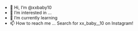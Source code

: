 - 👋 Hi, I’m @xxbaby10
- 👀 I’m interested in ...
- 🌱 I’m currently learning 
- 📫 How to reach me ... Search for xx_baby__10 on Instagram!

<!---
xxbaby10/xxbaby10 is a ✨ special ✨ repository because its `README.md` (this file) appears on your GitHub profile.
You can click the Preview link to take a look at your changes.
--->
